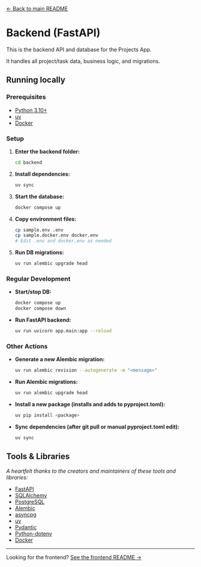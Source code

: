 [← Back to main README](../README.md)

# Backend (FastAPI)

This is the backend API and database for the Projects App. 

It handles all project/task data, business logic, and migrations.

## Running locally

### Prerequisites
- [Python 3.10+](https://www.python.org/downloads/)
- [uv](https://github.com/astral-sh/uv#installation)
- [Docker](https://docs.docker.com/get-docker/)

### Setup
1. **Enter the backend folder:**
   ```bash
   cd backend
   ```
2. **Install dependencies:**
   ```bash
   uv sync
   ```
3. **Start the database:**
   ```bash
   docker compose up
   ```
4. **Copy environment files:**
   ```bash
   cp sample.env .env
   cp sample.docker.env docker.env
   # Edit .env and docker.env as needed
   ```
5. **Run DB migrations:**
   ```bash
   uv run alembic upgrade head
   ```

### Regular Development
- **Start/stop DB:**
  ```bash
  docker compose up
  docker compose down
  ```
- **Run FastAPI backend:**
  ```bash
  uv run uvicorn app.main:app --reload
  ```

### Other Actions
- **Generate a new Alembic migration:**
  ```bash
  uv run alembic revision --autogenerate -m "<message>"
  ```
- **Run Alembic migrations:**
  ```bash
  uv run alembic upgrade head
  ```
- **Install a new package (installs and adds to pyproject.toml):**
  ```bash
  uv pip install <package>
  ```
- **Sync dependencies (after git pull or manual pyproject.toml edit):**
  ```bash
  uv sync
  ```

## Tools & Libraries
_A heartfelt thanks to the creators and maintainers of these tools and libraries:_
- [FastAPI](https://fastapi.tiangolo.com/)
- [SQLAlchemy](https://www.sqlalchemy.org/)
- [PostgreSQL](https://www.postgresql.org/)
- [Alembic](https://alembic.sqlalchemy.org/)
- [asyncpg](https://github.com/MagicStack/asyncpg)
- [uv](https://github.com/astral-sh/uv)
- [Pydantic](https://docs.pydantic.dev/)
- [Python-dotenv](https://github.com/theskumar/python-dotenv)
- [Docker](https://www.docker.com/)

---

Looking for the frontend? [See the frontend README →](../frontend/README.md) 